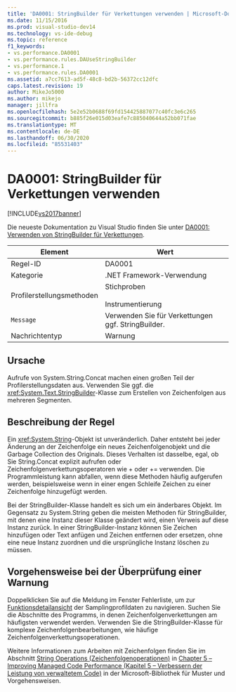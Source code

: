 ```yaml
---
title: 'DA0001: StringBuilder für Verkettungen verwenden | Microsoft-Dokumentation'
ms.date: 11/15/2016
ms.prod: visual-studio-dev14
ms.technology: vs-ide-debug
ms.topic: reference
f1_keywords:
- vs.performance.DA0001
- vs.performance.rules.DAUseStringBuilder
- vs.performance.1
- vs.performance.rules.DA0001
ms.assetid: a7cc7613-ad5f-48c8-bd2b-56372cc12dfc
caps.latest.revision: 19
author: MikeJo5000
ms.author: mikejo
manager: jillfra
ms.openlocfilehash: 5e2e52b0688f69fd154425887077c40fc3e6c265
ms.sourcegitcommit: b885f26e015d03eafe7c885040644a52bb071fae
ms.translationtype: MT
ms.contentlocale: de-DE
ms.lasthandoff: 06/30/2020
ms.locfileid: "85531403"
---
```

# <a name="da0001-use-stringbuilder-for-concatenations"></a>DA0001: StringBuilder für Verkettungen verwenden
[!INCLUDE[vs2017banner](../includes/vs2017banner.md)]

Die neueste Dokumentation zu Visual Studio finden Sie unter [DA0001: Verwenden von StringBuilder für Verkettungen](/visualstudio/profiling/da0001-use-stringbuilder-for-concatenations).  
  
|Element|Wert|  
|-|-|  
|Regel-ID|DA0001|  
|Kategorie|.NET Framework-Verwendung|  
|Profilerstellungsmethoden|Stichproben<br /><br /> Instrumentierung|  
|`Message`|Verwenden Sie für Verkettungen ggf. StringBuilder.|  
|Nachrichtentyp|Warnung|  
  
## <a name="cause"></a>Ursache  
 Aufrufe von System.String.Concat machen einen großen Teil der Profilerstellungsdaten aus. Verwenden Sie ggf. die <xref:System.Text.StringBuilder>-Klasse zum Erstellen von Zeichenfolgen aus mehreren Segmenten.  
  
## <a name="rule-description"></a>Beschreibung der Regel  
 Ein <xref:System.String>-Objekt ist unveränderlich. Daher entsteht bei jeder Änderung an der Zeichenfolge ein neues Zeichenfolgenobjekt und die Garbage Collection des Originals. Dieses Verhalten ist dasselbe, egal, ob Sie String.Concat explizit aufrufen oder Zeichenfolgenverkettungsoperatoren wie + oder += verwenden. Die Programmleistung kann abfallen, wenn diese Methoden häufig aufgerufen werden, beispielsweise wenn in einer engen Schleife Zeichen zu einer Zeichenfolge hinzugefügt werden.  
  
 Bei der StringBuilder-Klasse handelt es sich um ein änderbares Objekt. Im Gegensatz zu System.String geben die meisten Methoden für StringBuilder, mit denen eine Instanz dieser Klasse geändert wird, einen Verweis auf diese Instanz zurück. In einer StringBuilder-Instanz können Sie Zeichen hinzufügen oder Text anfügen und Zeichen entfernen oder ersetzen, ohne eine neue Instanz zuordnen und die ursprüngliche Instanz löschen zu müssen.  
  
## <a name="how-to-investigate-a-warning"></a>Vorgehensweise bei der Überprüfung einer Warnung  
 Doppelklicken Sie auf die Meldung im Fenster Fehlerliste, um zur [Funktionsdetailansicht](../profiling/function-details-view.md) der Samplingprofildaten zu navigieren. Suchen Sie die Abschnitte des Programms, in denen Zeichenfolgenverkettungen am häufigsten verwendet werden. Verwenden Sie die StringBuilder-Klasse für komplexe Zeichenfolgenbearbeitungen, wie häufige Zeichenfolgenverkettungsoperationen.  
  
 Weitere Informationen zum Arbeiten mit Zeichenfolgen finden Sie im Abschnitt [String Operations (Zeichenfolgenoperationen)](https://msdn.microsoft.com/library/ms998547.aspx#scalenetchapt05_topic26) in [Chapter 5 – Improving Managed Code Performance (Kapitel 5 – Verbessern der Leistung von verwaltetem Code)](https://msdn.microsoft.com/library/ms998547.aspx) in der Microsoft-Bibliothek für Muster und Vorgehensweisen.
